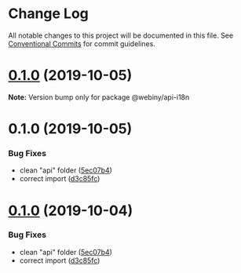 # Change Log

All notable changes to this project will be documented in this file.
See [Conventional Commits](https://conventionalcommits.org) for commit guidelines.

<a name="0.1.0"></a>
# [0.1.0](https://github.com/webiny/webiny-js/compare/@webiny/api-i18n@0.1.0...@webiny/api-i18n@0.1.0) (2019-10-05)

**Note:** Version bump only for package @webiny/api-i18n





<a name="0.1.0"></a>
# 0.1.0 (2019-10-05)


### Bug Fixes

* clean "api" folder ([5ec07b4](https://github.com/webiny/webiny-js/commit/5ec07b4))
* correct import ([d3c85fc](https://github.com/webiny/webiny-js/commit/d3c85fc))





<a name="0.1.0"></a>
# [0.1.0](https://github.com/webiny/webiny-js/compare/@webiny/api-i18n@1.0.0-next.1...@webiny/api-i18n@0.1.0) (2019-10-04)


### Bug Fixes

* clean "api" folder ([5ec07b4](https://github.com/webiny/webiny-js/commit/5ec07b4))
* correct import ([d3c85fc](https://github.com/webiny/webiny-js/commit/d3c85fc))
